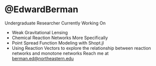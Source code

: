 # @EdwardBerman
Undergraduate Researcher
Currently Working On
+ Weak Gravitational Lensing
+ Chemical Reaction Networks
More Specifically
+  Point Spread Function Modeling with Shopt.jl
+   Using Reaction Vectors to explore the relationship between reaction networks and monotone networks
Reach me at berman.ed@northeastern.edu

<!---
EdwardBerman/EdwardBerman is a ✨ special ✨ repository because its `README.md` (this file) appears on your GitHub profile.
You can click the Preview link to take a look at your changes.
--->
